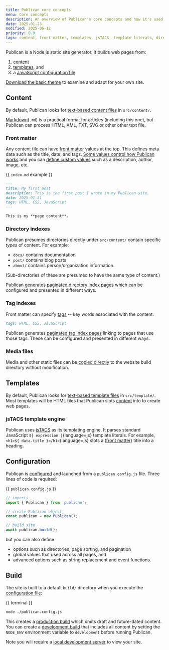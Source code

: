 ```yaml
---
title: Publican core concepts
menu: Core concepts
description: An overview of Publican's core concepts and how it's used to build a static site. Please read this first!
date: 2025-01-23
modified: 2025-06-12
priority: 0.9
tags: content, front matter, templates, jsTACS, template literals, directory index, tag index, pass through, configure
---
```


Publican is a Node.js static site generator. It builds web pages from:

1. [content](#content)
1. [templates](#templates), and
1. a [JavaScript configuration file](#configuration).

[Download the basic theme](--ROOT--about/links/#basic-publican-theme) to examine and adapt for your own site.


## Content

By default, Publican looks for [text-based content files](--ROOT--docs/setup/content/) in `src/content/`.

[Markdown](--ROOT--docs/setup/content/#markdown)(`.md`) is a practical format for articles (including this one), but Publican can process HTML, XML, TXT, SVG or other other text file.


### Front matter

Any content file can have [front matter](--ROOT--docs/setup/content/#front-matter) values at the top. This defines meta data such as the title, date, and tags. [Some values control how Publican works](--ROOT--docs/reference/front-matter/#publican-values) and you can [define custom values](--ROOT--docs/reference/front-matter/#custom-front-matter) such as a description, author, image, etc.

{{ `index.md` example }}
```md
---
title: My first post
description: This is the first post I wrote in my Publican site.
date: 2025-01-31
tags: HTML, CSS, JavaScript
---

This is my **page content**.
```


### Directory indexes

Publican presumes directories directly under `src/content/` contain specific *types* of content. For example:

* `docs/` contains documentation
* `post/` contains blog posts
* `about/` contains person/organization information.

(Sub-directories of these are presumed to have the same type of content.)

Publican generates [paginated directory index pages](--ROOT--docs/setup/directory-indexes/) which can be configured and presented in different ways.


### Tag indexes

Front matter can specify [tags](--ROOT--docs/reference/front-matter/#tags) -- key words associated with the content:

```md
tags: HTML, CSS, JavaScript
```

Publican generates [paginated tag index pages](--ROOT--docs/setup/tag-indexes/) linking to pages that use those tags. These can be configured and presented in different ways.


### Media files

Media and other static files can be [copied directly](--ROOT--docs/setup/pass-through-files/) to the website build directory without modification.


## Templates

By default, Publican looks for [text-based template files](--ROOT--docs/setup/templates/) in `src/template/`. Most templates will be HTML files that Publican slots [content](#content) into to create web pages.


### jsTACS template engine

Publican uses [jsTACS](--ROOT--docs/setup/jstacs/) as its templating engine. It parses standard JavaScript `${ expression }`{language=js} template literals. For example, `<h1>${ data.title }</h1>`{language=js} slots a ([front matter](#front-matter)) title into a heading.


## Configuration

Publican is [configured](--ROOT--docs/setup/configuration/) and launched from a `publican.config.js` file. Three lines of code is required:

{{ `publican.config.js` }}
```js
// imports
import { Publican } from 'publican';

// create Publican object
const publican = new Publican();

// build site
await publican.build();
```

but you can also define:

* options such as directories, page sorting, and pagination
* global values that used across all pages, and
* advanced options such as string replacement and event functions.


## Build

The site is built to a default `build/` directory when you execute the [configuration file](#configuration):

{{ terminal }}
```bash
node ./publican.config.js
```

This creates a [production build](--ROOT--docs/quickstart/build/#production-mode) which omits draft and future-dated content. You can create a [development build](--ROOT--docs/quickstart/build/#development-mode) that includes all content by setting the `NODE_ENV` environment variable to `development` before running Publican.

Note you will require a [local development server](--ROOT--docs/quickstart/build/#local-web-server) to view your site.
